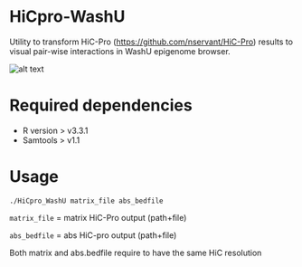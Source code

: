 # HiCpro-WashU
Utility to transform HiC-Pro (https://github.com/nservant/HiC-Pro) results to visual pair-wise interactions in WashU epigenome browser. 

![alt text](https://xespes10.u.hpc.mssm.edu/images/schematicview.png)
# Required dependencies

- R version > v3.3.1
- Samtools > v1.1
# Usage 

```./HiCpro_WashU matrix_file abs_bedfile```

```matrix_file``` =  matrix HiC-Pro output (path+file) 

```abs_bedfile``` = abs HiC-pro output (path+file) 

Both matrix and abs.bedfile require to have the same HiC resolution


